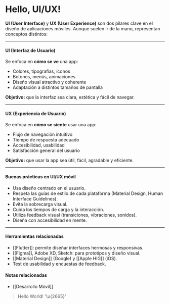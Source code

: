 # Hello, UI/UX!

**UI (User Interface)** y **UX (User Experience)** son dos pilares clave en el diseño de aplicaciones móviles. Aunque suelen ir de la mano, representan conceptos distintos:

---
#### UI (Interfaz de Usuario)

Se enfoca en **cómo se ve** una app:

- Colores, tipografías, íconos
- Botones, menús, animaciones
- Diseño visual atractivo y coherente
- Adaptación a distintos tamaños de pantalla

**Objetivo:** que la interfaz sea clara, estética y fácil de navegar.

---
#### UX (Experiencia de Usuario)

Se enfoca en **cómo se siente** usar una app:

- Flujo de navegación intuitivo
- Tiempo de respuesta adecuado
- Accesibilidad, usabilidad
- Satisfacción general del usuario

**Objetivo:** que usar la app sea útil, fácil, agradable y eficiente.

---
#### Buenas prácticas en UI/UX móvil

- Usa diseño centrado en el usuario.
- Respeta las guías de estilo de cada plataforma (Material Design, Human Interface Guidelines).
- Evita la sobrecarga visual.
- Cuida los tiempos de carga y la interacción.
- Utiliza feedback visual (transiciones, vibraciones, sonidos).
- Diseña con accesibilidad en mente.

---
#### Herramientas relacionadas

- [[Flutter]]: permite diseñar interfaces hermosas y responsivas.    
- [[Figma]], Adobe XD, Sketch: para prototipos y diseño visual.
- [[Material Design]] (Google) y [[Apple HIG]] (iOS).
- Test de usabilidad y encuestas de feedback.

#### Notas relacionadas

- [[Desarrollo Móvil]]

> Hello World! '\u{2665}'